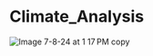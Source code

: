 # Climate_Analysis

![Image 7-8-24 at 1 17 PM copy](https://github.com/alamb15/Climate_Analysis/assets/101286106/b08dd999-100d-4358-9001-a0f053ad6190)
